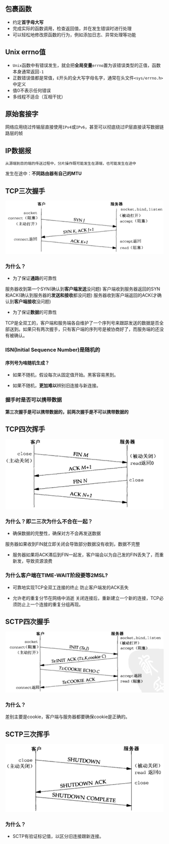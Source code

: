 ## 包裹函数

- 约定**首字母大写**
- 完成实际的函数调用，检查返回值，并在发生错误时进行处理
- 可以轻松地修改原函数的行为，例如添加日志、异常处理等功能

## Unix errno值
- `Unix`函数中有错误发生，就会把**全局变量**`errno`置为该错误类型的正值，函数本身通常返回`-1`
- 正数错误值都是常值，`E`开头的全大写字母名字，通常在头文件`<sys/errno.h>`中定义
- 值0不表示任何错误
- 多线程不适合（互相干扰）

## 原始套接字
网络应用绕过传输层直接使用`IPv4`或`IPv6`，甚至可以彻底绕过IP层直接读写数据链路层的帧

## IP数据报
`从源端到目的端的传送过程中，分片操作既可能发生在源端，也可能发生在途中`

发生在途中：**不同路由器有自己的MTU**

## TCP三次握手

![Alt text](../res/TCP%E4%B8%89%E6%AC%A1%E6%8F%A1%E6%89%8B.png)

### 为什么？

- 为了保证**通路**的可靠性

服务器收到第一个SYN(确认到**客户端发送**没问题)
客户端收到服务器返回的SYN和ACK(确认到服务器的**发送和接收**都没问题)
服务器收到客户端返回的ACK(才确认到**客户端接收**没问题)

- 为了保证**数据**的可靠性

TCP是全双工的，客户端和服务端各自维护了一个序列号来跟踪发送的数据是否全部送到。如果只有两次握手，只有客户端的序列号是被协商好了，而服务端的还没有被确认。

### ISN(Initial Sequence Number)是随机的

#### 序列号为啥随机生成？

- 如果不随机，假设每次从固定值开始。黑客容易黑到。

- 如果不随机，**更加难以**辨别旧连接与新连接。

### 握手时是否可以携带数据

**第三次握手是可以携带数据的，前两次握手是不可以携带数据的**

## TCP四次挥手

![Alt text](../res/TCP%E5%9B%9B%E6%AC%A1%E6%8C%A5%E6%89%8B.png)

### 为什么？即二三次为什么不合在一起？

- 确保数据的完整性，确保对方不会再发送数据

服务器如果收到FIN就立即关闭会导致部分数据没有收到，数据不完整

- 服务器如果将ACK滞后到FIN一起发，客户端会以为自己发的FIN丢失了，而重新发，导致资源浪费

### 为什么客户端在TIME-WAIT阶段要等2MSL?

- 可靠地实现TCP全双工连接的终止
防止客户端发的ACK丢失

- 允许老的重复分节在网络中消逝
关闭连接后，重新建立一个新的连接，TCP必须防止上一个连接的重复分组再现。

## SCTP四次握手

![Alt text](../res/SCTP%E5%9B%9B%E6%AC%A1%E6%8F%A1%E6%89%8B.png)

### 为什么？
差别主要是cookie，客户端与服务器都要确保cookie是正确的。

## SCTP三次挥手

![Alt text](../res/SCTP%E4%B8%89%E6%AC%A1%E6%8C%A5%E6%89%8B.png)

### 为什么？
- SCTP有验证标记值，以区分旧连接跟新连接。